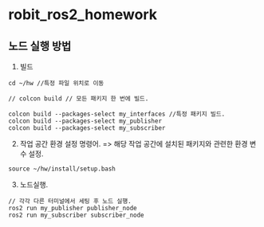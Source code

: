 # robit_ros2_homework


## 노드 실행 방법

1. 빌드
```
cd ~/hw //특정 파일 위치로 이동

// colcon build // 모든 패키지 한 번에 빌드.

colcon build --packages-select my_interfaces //특정 패키지 빌드.
colcon build --packages-select my_publisher
colcon build --packages-select my_subscriber

```

2. 작업 공간 환경 설정 명령어.
   => 해당 작업 공간에 설치된 패키지와 관련한 환경 변수 설정.

```
source ~/hw/install/setup.bash
```

3. 노드실행.
```
// 각각 다른 터미널에서 세팅 후 노드 실행.
ros2 run my_publisher publisher_node 
ros2 run my_subscriber subscriber_node
```
